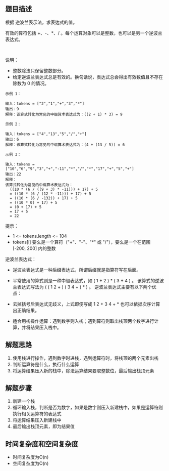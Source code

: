 ## 题目描述
根据 逆波兰表示法，求表达式的值。

有效的算符包括 +、-、*、/ 。每个运算对象可以是整数，也可以是另一个逆波兰表达式。

 

说明：

+ 整数除法只保留整数部分。
+ 给定逆波兰表达式总是有效的。换句话说，表达式总会得出有效数值且不存在除数为 0 的情况。
 
```
示例 1：

输入：tokens = ["2","1","+","3","*"]
输出：9
解释：该算式转化为常见的中缀算术表达式为：((2 + 1) * 3) = 9
```
```
示例 2：

输入：tokens = ["4","13","5","/","+"]
输出：6
解释：该算式转化为常见的中缀算术表达式为：(4 + (13 / 5)) = 6
```
```
示例 3：

输入：tokens = ["10","6","9","3","+","-11","*","/","*","17","+","5","+"]
输出：22
解释：
该算式转化为常见的中缀算术表达式为：
  ((10 * (6 / ((9 + 3) * -11))) + 17) + 5
  = ((10 * (6 / (12 * -11))) + 17) + 5
  = ((10 * (6 / -132)) + 17) + 5
  = ((10 * 0) + 17) + 5
  = (0 + 17) + 5
  = 17 + 5
  = 22
```

提示：

+ 1 <= tokens.length <= 104
+ tokens[i] 要么是一个算符（"+"、"-"、"*" 或 "/"），要么是一个在范围 [-200, 200] 内的整数
 

逆波兰表达式：

+ 逆波兰表达式是一种后缀表达式，所谓后缀就是指算符写在后面。

+ 平常使用的算式则是一种中缀表达式，如 ( 1 + 2 ) * ( 3 + 4 ) 。
该算式的逆波兰表达式写法为 ( ( 1 2 + ) ( 3 4 + ) * ) 。
逆波兰表达式主要有以下两个优点：

+ 去掉括号后表达式无歧义，上式即便写成 1 2 + 3 4 + * 也可以依据次序计算出正确结果。
+ 适合用栈操作运算：遇到数字则入栈；遇到算符则取出栈顶两个数字进行计算，并将结果压入栈中。

## 解题思路
1. 使用栈进行操作，遇到数字时进栈，遇到运算符时，将栈顶的两个元素出栈
2. 判断运算符是什么，执行什么运算
3. 将运算结果压入新的栈中，除法运算结果要取整数位，最后输出栈顶元素

## 解题步骤
1. 新建一个栈
2. 循环输入栈，判断是否为数字，如果是数字则压入新建栈中，如果是运算符则执行相关运算符的表达式
3. 将运算结果压入新建栈中
4. 最后输出栈顶元素，即为结果值

## 时间复杂度和空间复杂度
+ 时间复杂度为O(n)
+ 空间复杂度为O(n)